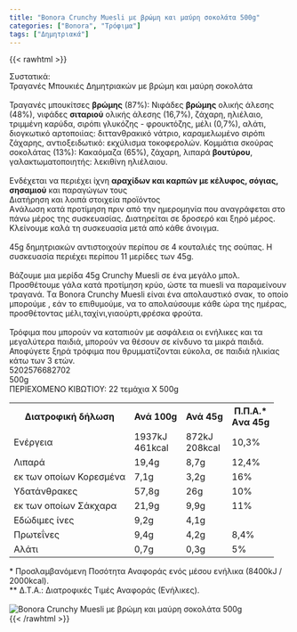 ```yaml
---
title: "Bonora Crunchy Muesli με βρώμη και μαύρη σοκολάτα 500g"
categories: ["Bonora", "Τρόφιμα"]
tags: ["Δημητριακά"]
---
```

{{< rawhtml >}}

<div class="sload54"><div class="product"><div id="sistatika">Συστατικά:</div><div class="alltext">Τραγανές Μπουκιές Δηµητριακών µε βρώµη και µαύρη σοκολάτα<br><br>Τραγανές µπουκίτσες <strong>βρώµης</strong> (87%): Νιφάδες <strong>βρώµης</strong> ολικής άλεσης (48%), νιφάδες <strong>σιταριού</strong> ολικής άλεσης (16,7%), ζάχαρη, ηλιέλαιο, τριµµένη καρύδα, σιρόπι γλυκόζης - φρουκτόζης, µέλι (0,7%), αλάτι, διογκωτικό αρτοποιίας: διττανθρακικό νάτριο, καραµελωµένο σιρόπι ζάχαρης, αντιοξειδωτικό: εκχύλισµα τοκοφερολών. Κοµµάτια σκούρας σοκολάτας (13%): Κακαόµαζα (65%), ζάχαρη, λιπαρά <strong>βουτύρου</strong>, γαλακτωµατοποιητής: λεκιθίνη ηλιέλαιου.<br><br>Ενδέχεται να περιέχει ίχνη <strong>αραχίδων και καρπών µε κέλυφος, σόγιας, σησαµιού</strong> και παραγώγων τους</div><div id="loipa">Διατήρηση και λοιπά στοιχεία προϊόντος</div><div class="alltext">Aνάλωση κατά προτίμηση πριν από την ημερομηνία που αναγράφεται στο πάνω μέρος της συσκευασίας. Διατηρείται σε δροσερό και ξηρό μέρος. Κλείνουμε καλά τη συσκευασία μετά από κάθε άνοιγμα.<br><br>45g δηµητριακών αντιστοιχούν περίπου σε 4 κουταλιές της σούπας. Η συσκευασία περιέχει περίπου 11 µερίδες των 45g.<br><br>Βάζουµε µια µερίδα 45g Crunchy Muesli σε ένα µεγάλο µπολ. Προσθέτουµε γάλα κατά προτίµηση κρύο, ώστε τα muesli να παραµείνουν τραγανά. Tα Bonora Crunchy Muesli είναι ένα απολαυστικό σνακ, το οποίο µπορούµε , εάν το επιθυµούµε, να το απολαύσουµε κάθε ώρα της ηµέρας, προσθέτοντας µέλι,ταχίνι,γιαούρτι,φρέσκα φρούτα.<br><br>Τρόφιμα που μπορούν να καταπιούν με ασφάλεια οι ενήλικες και τα μεγαλύτερα παιδιά, μπορούν να θέσουν σε κίνδυνο τα μικρά παιδιά. Αποφύγετε ξηρά τρόφιμα που θρυμματίζονται εύκολα, σε παιδιά ηλικίας κάτω των 3 ετών.</div><div id="barcode"><div id="barimage1"></div><span id="bartext">5202576682702</span></div><div id="varos"><div id="varosimage1"></div><span id="varostext">500g</span></div><div id="kivotio">ΠΕΡΙΕΧΟΜΕΝΟ ΚΙΒΩΤΙΟΥ: 22 τεμάχια Χ 500g</div><div class="tabout"><table id="diatable"><tbody><tr><th>Διατροφική δήλωση</th><th>Ανά 100g</th><th>Ανά 45g</th><th>Π.Π.Α.*<br>Aνα 45g</th></tr><tr><td class="texr2">Ενέργεια</td><td class="texr">1937kJ<br>461kcal</td><td class="texr">872kJ<br>208kcal</td><td class="texr">10,3%</td></tr><tr><td class="texr2">Λιπαρά</td><td class="texr">19,4g</td><td class="texr">8,7g</td><td class="texr">12,4%</td></tr><tr><td class="gray">εκ των οποίων Κορεσµένα</td><td class="gray2">7,1g</td><td class="gray2">3,2g</td><td class="gray2">16%</td></tr><tr><td class="texr2">Yδατάνθρακες</td><td class="texr">57,8g</td><td class="texr">26g</td><td class="texr">10%</td></tr><tr><td class="gray">εκ των οποίων Σάκχαρα</td><td class="gray2">21,9g</td><td class="gray2">9,9g</td><td class="gray2">11%</td></tr><tr><td class="texr2">Eδώδιμες ίνες</td><td class="texr">9,2g</td><td class="texr">4,1g</td><td class="texr">&nbsp;</td></tr><tr><td class="texr2">Πρωτεΐνες</td><td class="texr">9,4g</td><td class="texr">4,2g</td><td class="texr">8,4%</td></tr><tr><td class="texr2">Αλάτι</td><td class="texr">0,7g</td><td class="texr">0,3g</td><td class="texr">5%</td></tr></tbody></table></div><div class="alltext">* Προσλαμβανόμενη Ποσότητα Αναφοράς ενός μέσου ενήλικα (8400kJ / 2000kcal).<br>** Δ.Τ.Α.: Διατροφικές Τιμές Αναφοράς (Ενήλικες).</div><br><div class="pimg"><img alt="Bonora Crunchy Muesli με βρώμη και μαύρη σοκολάτα 500g" title="Bonora Crunchy Muesli με βρώμη και μαύρη σοκολάτα 500g" src="/media/images/bonora-crunchy-muesli-me-maurh-sokolata-500g.jpg"></div></div></div>
{{< /rawhtml >}}


